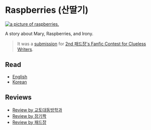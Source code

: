 # Raspberries (산딸기)

[![a picture of raspberries.][raspberries]][unsplash]

A story about Mary, Raspberries, and Irony.

> It was a [submission](https://izayoi16.tistory.com/40) for [2nd 패드쟝's Fanfic Contest for Clueless Writers](https://izayoi16.tistory.com/21).

## Read

- [English](./en.md)
- [Korean](./ko.md)

## Reviews

- [Review by 교토대동방학과](https://izayoi16.tistory.com/56)
- [Review by 장기짝](https://izayoi16.tistory.com/57)
- [Review by 패드쟝](https://izayoi16.tistory.com/59)

[unsplash]: https://unsplash.com/photos/BTXAiJmQ4cw
[raspberries]: ./tetiana-padurets-BTXAiJmQ4cw-unsplash.jpg
